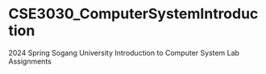 # CSE3030_ComputerSystemIntroduction
2024 Spring Sogang University Introduction to Computer System Lab Assignments
